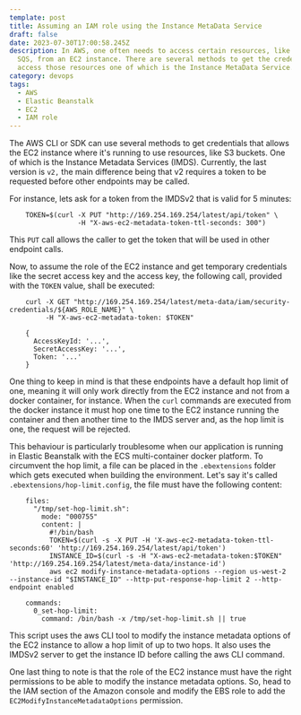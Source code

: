 ```yaml
---
template: post
title: Assuming an IAM role using the Instance MetaData Service
draft: false
date: 2023-07-30T17:00:58.245Z
description: I﻿n AWS, one often needs to access certain resources, like S3 or
  SQS, from an EC2 instance. There are several methods to get the credentials to
  access those resources one of which is the Instance MetaData Service.
category: devops
tags:
  - AWS
  - Elastic Beanstalk
  - EC2
  - IAM role
---
```

The AWS CLI or SDK can use several methods to get credentials that allows the EC2 instance where it's running to use resources, like S3 buckets. One of which is the Instance Metadata Services (IMDS). Currently, the last version is `v2,` the main difference being that v2 requires a token to be requested before other endpoints may be called.

F﻿or instance, lets ask for a token from the IMDSv2 that is valid for 5 minutes:

```shell
    TOKEN=$(curl -X PUT "http://169.254.169.254/latest/api/token" \
                 -H "X-aws-ec2-metadata-token-ttl-seconds: 300")
```

T﻿his `PUT` call allows the caller to get the token that will be used in other endpoint calls.

N﻿ow, to assume the role of the EC2 instance and get temporary credentials like the secret access key and  the access key, the following call, provided with the `TOKEN` value, shall be executed:

```shell
    curl -X GET "http://169.254.169.254/latest/meta-data/iam/security-credentials/${AWS_ROLE_NAME}" \
         -H "X-aws-ec2-metadata-token: $TOKEN"

    {
      AccessKeyId: '...',
      SecretAccessKey: '...',
      Token: '...'
    }
```

O﻿ne thing to keep in mind is that these endpoints have a default hop limit of one, meaning it will only work directly from the EC2 instance and not from a docker container, for instance. When the `curl` commands are executed from the docker instance it must hop one time to the EC2 instance running the container and then another time to the IMDS server and, as the hop limit is one, the request will be rejected.

T﻿his behaviour is particularly troublesome when our application is running in Elastic Beanstalk with the ECS multi-container docker platform. To circumvent the hop limit, a file can be placed in the `.ebextensions` folder which gets executed when building the environment. Let's say it's called `.ebextensions/hop-limit.config`, the file must have the following content:

```﻿shell
    files:
      "/tmp/set-hop-limit.sh":
        mode: "000755"
        content: |
          #!/bin/bash
          TOKEN=$(curl -s -X PUT -H 'X-aws-ec2-metadata-token-ttl-seconds:60' 'http://169.254.169.254/latest/api/token')
          INSTANCE_ID=$(curl -s -H "X-aws-ec2-metadata-token:$TOKEN" 'http://169.254.169.254/latest/meta-data/instance-id')
          aws ec2 modify-instance-metadata-options --region us-west-2 --instance-id "$INSTANCE_ID" --http-put-response-hop-limit 2 --http-endpoint enabled

    commands:
      0_set-hop-limit:
        command: /bin/bash -x /tmp/set-hop-limit.sh || true
```

T﻿his script uses the aws CLI tool to modify the instance metadata options of the EC2 instance to allow a hop limit of up to two hops. It also uses the IMDSv2 server to get the instance ID before calling the aws CLI command.

O﻿ne last thing to note is that the role of the EC2 instance must have the right permissions to be able to modify the instance metadata options. So, head to the IAM section of the Amazon console and modify the EBS role to add the `EC2ModifyInstanceMetadataOptions` permission.